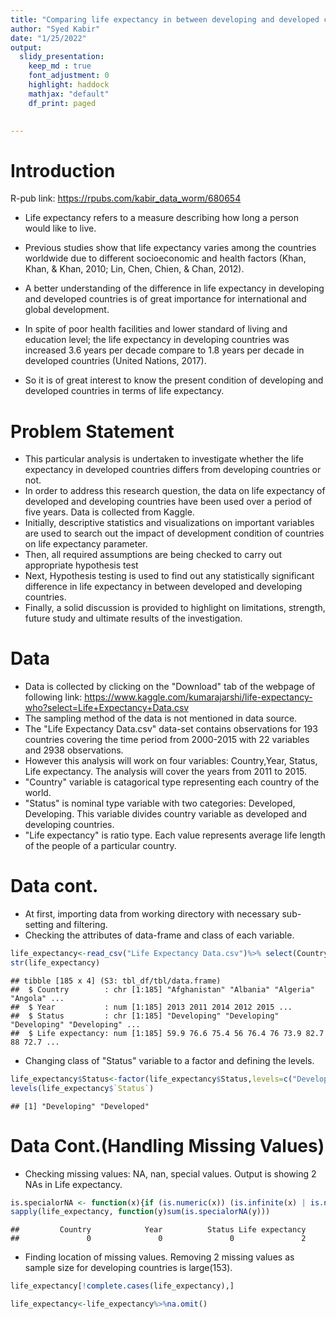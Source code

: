 ```yaml
---
title: "Comparing life expectancy in between developing and developed countries"
author: "Syed Kabir"
date: "1/25/2022"
output: 
  slidy_presentation:
    keep_md : true
    font_adjustment: 0
    highlight: haddock
    mathjax: "default"
    df_print: paged
      

---
```





 
# Introduction

R-pub link: https://rpubs.com/kabir_data_worm/680654

- Life expectancy refers to a measure describing how long a person would like to live.

- Previous studies show that life expectancy varies among the countries worldwide due to different socioeconomic and health factors (Khan, Khan, & Khan, 2010; Lin, Chen, Chien, & Chan, 2012).

-  A better understanding of the difference in life expectancy in developing and developed countries is of great importance for international and global development.

- In spite of poor health facilities and lower standard of living and education level; the life expectancy in developing countries was increased 3.6 years per decade compare to 1.8 years per decade in developed countries (United Nations, 2017).

- So it is of great interest to know the present condition of developing and developed countries in terms of life expectancy. 


# Problem Statement

- This particular analysis is undertaken to investigate whether the life expectancy in developed countries differs from developing countries or not. 
- In order to address this research question, the data on life expectancy of developed and developing countries have been used over a period of five years. Data is collected from Kaggle. 
- Initially, descriptive statistics and visualizations on important variables are used to search out the impact of development condition of countries on life expectancy parameter.
- Then, all required assumptions are being checked to carry out appropriate hypothesis test
- Next, Hypothesis testing is used to find out any statistically significant difference in life expectancy in between developed and developing countries.
- Finally, a solid discussion is provided to highlight on limitations, strength, future study and ultimate results of the investigation.




# Data

- Data is collected by clicking on the "Download" tab of the webpage of following link: https://www.kaggle.com/kumarajarshi/life-expectancy-who?select=Life+Expectancy+Data.csv 
- The sampling method of the data is not mentioned in data source. 
- The "Life Expectancy Data.csv" data-set contains observations for 193 countries covering the time period from 2000-2015 with 22 variables and 2938 observations.
- However this analysis will work on four variables: Country,Year, Status, Life expectancy. The analysis will cover the years from 2011 to 2015.
- "Country" variable is catagorical type representing each country of the world.
- "Status" is nominal type variable with two categories: Developed, Developing. This variable divides country variable as developed and developing countries.
- "Life expectancy" is ratio type. Each value represents average life length of the people of a particular country. 



# Data cont.
- At first, importing data from working directory with necessary sub-setting and filtering. 
- Checking the attributes of data-frame and class of each variable.


```r
life_expectancy<-read_csv("Life Expectancy Data.csv")%>% select(Country,Year,Status, `Life expectancy`)%>%filter(Year==c(2011:2015))
str(life_expectancy)
```

```
## tibble [185 x 4] (S3: tbl_df/tbl/data.frame)
##  $ Country        : chr [1:185] "Afghanistan" "Albania" "Algeria" "Angola" ...
##  $ Year           : num [1:185] 2013 2011 2014 2012 2015 ...
##  $ Status         : chr [1:185] "Developing" "Developing" "Developing" "Developing" ...
##  $ Life expectancy: num [1:185] 59.9 76.6 75.4 56 76.4 76 73.9 82.7 88 72.7 ...
```
- Changing class of "Status" variable to a factor and defining the levels. 

```r
life_expectancy$Status<-factor(life_expectancy$Status,levels=c("Developing","Developed"))
levels(life_expectancy$`Status`)
```

```
## [1] "Developing" "Developed"
```


# Data Cont.(Handling Missing Values)
- Checking missing values: NA, nan, special values. Output is showing 2 NAs in Life expectancy. 

```r
is.specialorNA <- function(x){if (is.numeric(x)) (is.infinite(x) | is.nan(x) | is.na(x))}
sapply(life_expectancy, function(y)sum(is.specialorNA(y)))
```

```
##         Country            Year          Status Life expectancy 
##               0               0               0               2
```
- Finding location of missing values. Removing 2 missing values as sample size for developing countries is large(153).

```r
life_expectancy[!complete.cases(life_expectancy),]
```

<div data-pagedtable="false">
  <script data-pagedtable-source type="application/json">
{"columns":[{"label":["Country"],"name":[1],"type":["chr"],"align":["left"]},{"label":["Year"],"name":[2],"type":["dbl"],"align":["right"]},{"label":["Status"],"name":[3],"type":["fct"],"align":["left"]},{"label":["Life expectancy"],"name":[4],"type":["dbl"],"align":["right"]}],"data":[{"1":"Nauru","2":"2013","3":"Developing","4":"NA"},{"1":"Saint Kitts and Nevis","2":"2013","3":"Developing","4":"NA"}],"options":{"columns":{"min":{},"max":[10]},"rows":{"min":[10],"max":[10]},"pages":{}}}
  </script>
</div>


```r
life_expectancy<-life_expectancy%>%na.omit()
```
